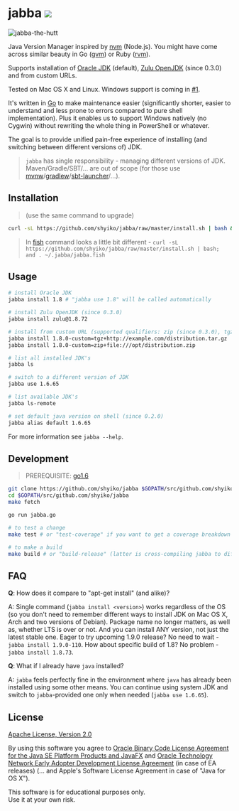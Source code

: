 # jabba ![](https://img.shields.io/badge/latest-0.3.0-green.svg)

![jabba-the-hutt](https://cloud.githubusercontent.com/assets/370176/13943697/e6098ed0-efbb-11e5-9630-3ff0d0d0403d.jpg)

Java Version Manager inspired by [nvm](https://github.com/creationix/nvm) (Node.js). You might have come across similar beauty
in Go ([gvm](https://github.com/moovweb/gvm)) or Ruby ([rvm](https://rvm.io)).

Supports installation of [Oracle JDK](http://www.oracle.com/technetwork/java/javase/archive-139210.html) (default), 
[Zulu OpenJDK](http://zulu.org/) (since 0.3.0) and from custom URLs.

Tested on Mac OS X and Linux. Windows support is coming in [#1](https://github.com/shyiko/jabba/issues/1).

It's written in [Go](https://golang.org/) to make maintenance easier (significantly shorter, easier to understand and less prone to errors 
compared to pure shell implementation). Plus it enables us to support Windows natively (no Cygwin) without rewriting 
the whole thing in PowerShell or whatever. 

The goal is to provide unified pain-free experience of installing (and switching between different versions of) JDK.

> `jabba` has single responsibility - managing different versions of JDK. Maven/Gradle/SBT/... are out of scope (for those use
[mvnw](https://github.com/shyiko/mvnw)/[gradlew](https://docs.gradle.org/current/userguide/gradle_wrapper.html)/[sbt-launcher](http://www.scala-sbt.org/0.13/docs/Manual-Installation.html)/...).
 
## Installation

> (use the same command to upgrade)

```sh
curl -sL https://github.com/shyiko/jabba/raw/master/install.sh | bash && . ~/.jabba/jabba.sh
```

> In [fish](https://fishshell.com/) command looks a little bit different - 
`curl -sL https://github.com/shyiko/jabba/raw/master/install.sh | bash; and . ~/.jabba/jabba.fish` 

## Usage

```sh
# install Oracle JDK
jabba install 1.8 # "jabba use 1.8" will be called automatically  

# install Zulu OpenJDK (since 0.3.0)
jabba install zulu@1.8.72

# install from custom URL (supported qualifiers: zip (since 0.3.0), tgz, dmg, bin)
jabba install 1.8.0-custom=tgz+http://example.com/distribution.tar.gz
jabba install 1.8.0-custom=zip+file:///opt/distribution.zip

# list all installed JDK's
jabba ls

# switch to a different version of JDK
jabba use 1.6.65

# list available JDK's
jabba ls-remote

# set default java version on shell (since 0.2.0)
jabba alias default 1.6.65
```

For more information see `jabba --help`.  

## Development

> PREREQUISITE: [go1.6](https://github.com/moovweb/gvm)

```sh
git clone https://github.com/shyiko/jabba $GOPATH/src/github.com/shyiko/jabba 
cd $GOPATH/src/github.com/shyiko/jabba 
make fetch

go run jabba.go

# to test a change
make test # or "test-coverage" if you want to get a coverage breakdown

# to make a build
make build # or "build-release" (latter is cross-compiling jabba to different OSs/ARCHs)   
```

## FAQ

**Q**: How does it compare to "apt-get install" (and alike)?

A: Single command (`jabba install <version>`) works regardless of the OS (so you don't need to remember different ways to 
   install JDK on Mac OS X, Arch and two versions of Debian). Package name no longer matters, as well as, whether LTS is over
   or not.
   And you can install ANY version, not just the latest stable one. Eager to try upcoming 1.9.0 release? No need to wait -
   `jabba install 1.9.0-110`. How about specific build of 1.8? No problem - `jabba install 1.8.73`.

**Q**: What if I already have `java` installed?

A: `jabba` feels perfectly fine in the environment where `java` has already been installed using some other means. You 
 can continue using system JDK and switch to `jabba`-provided one only when needed (`jabba use 1.6.65`).

## License

[Apache License, Version 2.0](http://www.apache.org/licenses/LICENSE-2.0)

By using this software you agree to [Oracle Binary Code License Agreement for the Java SE Platform Products and JavaFX](http://www.oracle.com/technetwork/java/javase/terms/license/index.html)
and [Oracle Technology Network Early Adopter Development License Agreement](http://www.oracle.com/technetwork/licenses/ea-license-152003.html) (in case of EA releases) 
(... and Apple's Software License Agreement in case of "Java for OS X"). 

This software is for educational purposes only.  
Use it at your own risk. 
